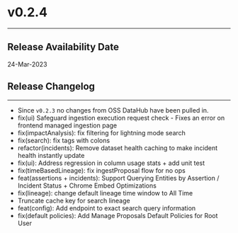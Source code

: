 # v0.2.4

---

## Release Availability Date

24-Mar-2023

## Release Changelog

---

- Since `v0.2.3` no changes from OSS DataHub have been pulled in.
- fix(ui) Safeguard ingestion execution request check - Fixes an error on frontend managed ingestion page
- fix(impactAnalysis): fix filtering for lightning mode search
- fix(search): fix tags with colons
- refactor(incidents): Remove dataset health caching to make incident health instantly update
- fix(ui): Address regression in column usage stats + add unit test
- fix(timeBasedLineage): fix ingestProposal flow for no ops
- feat(assertions + incidents): Support Querying Entities by Assertion / Incident Status + Chrome Embed Optimizations
- fix(lineage): change default lineage time window to All Time
- Truncate cache key for search lineage
- feat(config): Add endpoint to exact search query information
- fix(default policies): Add Manage Proposals Default Policies for Root User
